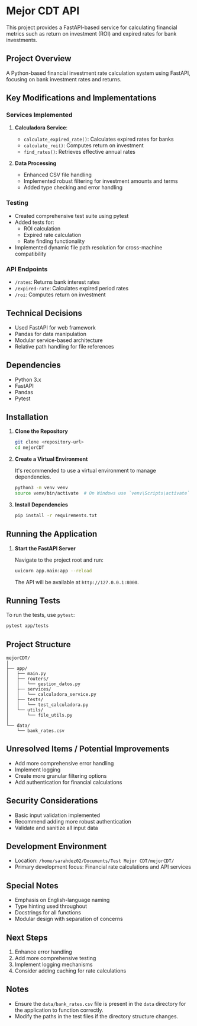 # Mejor CDT API

This project provides a FastAPI-based service for calculating financial metrics such as return on investment (ROI) and expired rates for bank investments.

## Project Overview
A Python-based financial investment rate calculation system using FastAPI, focusing on bank investment rates and returns.

## Key Modifications and Implementations

### Services Implemented
1. **Calculadora Service**:
   - `calculate_expired_rate()`: Calculates expired rates for banks
   - `calculate_roi()`: Computes return on investment
   - `find_rates()`: Retrieves effective annual rates

2. **Data Processing**
   - Enhanced CSV file handling
   - Implemented robust filtering for investment amounts and terms
   - Added type checking and error handling

### Testing
- Created comprehensive test suite using pytest
- Added tests for:
  - ROI calculation
  - Expired rate calculation
  - Rate finding functionality
- Implemented dynamic file path resolution for cross-machine compatibility

### API Endpoints
- `/rates`: Returns bank interest rates
- `/expired-rate`: Calculates expired period rates
- `/roi`: Computes return on investment

## Technical Decisions
- Used FastAPI for web framework
- Pandas for data manipulation
- Modular service-based architecture
- Relative path handling for file references

## Dependencies
- Python 3.x
- FastAPI
- Pandas
- Pytest

## Installation

1. **Clone the Repository**

   ```bash
   git clone <repository-url>
   cd mejorCDT
   ```

2. **Create a Virtual Environment**

   It's recommended to use a virtual environment to manage dependencies.

   ```bash
   python3 -m venv venv
   source venv/bin/activate  # On Windows use `venv\Scripts\activate`
   ```

3. **Install Dependencies**

   ```bash
   pip install -r requirements.txt
   ```

## Running the Application

1. **Start the FastAPI Server**

   Navigate to the project root and run:

   ```bash
   uvicorn app.main:app --reload
   ```

   The API will be available at `http://127.0.0.1:8000`.

## Running Tests

To run the tests, use `pytest`:

```bash
pytest app/tests
```

## Project Structure
```
mejorCDT/
│
├── app/
│   ├── main.py
│   ├── routers/
│   │   └── gestion_datos.py
│   ├── services/
│   │   └── calculadora_service.py
│   ├── tests/
│   │   └── test_calculadora.py
│   └── utils/
│       └── file_utils.py
│
└── data/
    └── bank_rates.csv
```

## Unresolved Items / Potential Improvements
- Add more comprehensive error handling
- Implement logging
- Create more granular filtering options
- Add authentication for financial calculations

## Security Considerations
- Basic input validation implemented
- Recommend adding more robust authentication
- Validate and sanitize all input data

## Development Environment
- Location: `/home/sarahdez02/Documents/Test Mejor CDT/mejorCDT/`
- Primary development focus: Financial rate calculations and API services

## Special Notes
- Emphasis on English-language naming
- Type hinting used throughout
- Docstrings for all functions
- Modular design with separation of concerns

## Next Steps
1. Enhance error handling
2. Add more comprehensive testing
3. Implement logging mechanisms
4. Consider adding caching for rate calculations

## Notes
- Ensure the `data/bank_rates.csv` file is present in the `data` directory for the application to function correctly.
- Modify the paths in the test files if the directory structure changes.
